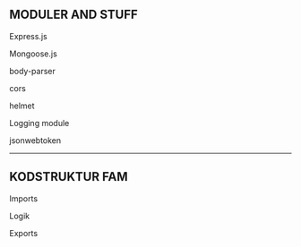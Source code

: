 MODULER AND STUFF
-

Express.js

Mongoose.js

body-parser

cors

helmet

Logging module

jsonwebtoken
________________

KODSTRUKTUR FAM
-
Imports

Logik

Exports
